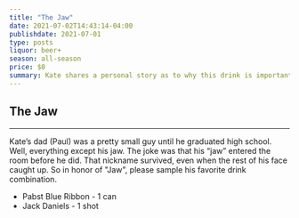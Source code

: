 ```yaml
---
title: "The Jaw"
date: 2021-07-02T14:43:14-04:00
publishdate: 2021-07-01
type: posts
liquor: beer+
season: all-season
price: $0
summary: Kate shares a personal story as to why this drink is important to her.
---
```

## The Jaw
---
Kate’s dad (Paul) was a pretty small guy until he graduated high school. Well, everything except his jaw. The joke was that his “jaw” entered the room before he did. That nickname survived, even when the rest of his face caught up. So in honor of "Jaw", please sample his favorite drink combination. 

* Pabst Blue Ribbon - 1 can
* Jack Daniels - 1 shot
